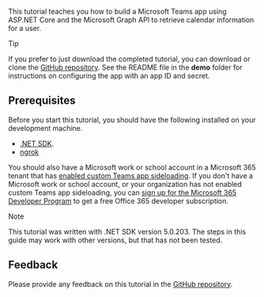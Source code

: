 <!-- markdownlint-disable MD002 MD041 -->

This tutorial teaches you how to build a Microsoft Teams app using ASP.NET Core and the Microsoft Graph API to retrieve calendar information for a user.

> [!TIP]
> If you prefer to just download the completed tutorial, you can download or clone the [GitHub repository](https://github.com/microsoftgraph/msgraph-training-teamsapp-dotnet). See the README file in the **demo** folder for instructions on configuring the app with an app ID and secret.

## Prerequisites

Before you start this tutorial, you should have the following installed on your development machine.

- [.NET SDK](https://dotnet.microsoft.com/download).
- [ngrok](https://ngrok.com/)

You should also have a Microsoft work or school account in a Microsoft 365 tenant that has [enabled custom Teams app sideloading](/microsoftteams/platform/concepts/build-and-test/prepare-your-o365-tenant#enable-custom-teams-apps-and-turn-on-custom-app-uploading). If you don't have a Microsoft work or school account, or your organization has not enabled custom Teams app sideloading, you can [sign up for the Microsoft 365 Developer Program](https://developer.microsoft.com/office/dev-program) to get a free Office 365 developer subscription.

> [!NOTE]
> This tutorial was written with .NET SDK version 5.0.203. The steps in this guide may work with other versions, but that has not been tested.

## Feedback

Please provide any feedback on this tutorial in the [GitHub repository](https://github.com/microsoftgraph/msgraph-training-teamsapp-dotnet).
